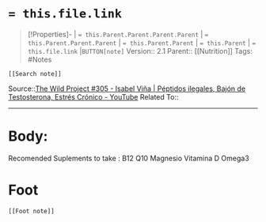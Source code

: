 # `= this.file.link`
>[!Properties]- | `= this.Parent.Parent.Parent.Parent` |  `= this.Parent.Parent.Parent` | `= this.Parent.Parent` | `= this.Parent` | `= this.file.link` |`BUTTON[note]` 
>Version:: 2.1
>Parent:: [[Nutrition]]
>Tags: #Notes
```meta-bind-embed
[[Search note]]
```
Source::[The Wild Project #305 - Isabel Viña \| Péptidos ilegales, Bajón de Testosterona, Estrés Crónico - YouTube](https://www.youtube.com/watch?v=Q9PtOwbUyRM&ab_channel=TheWildProject)
Related To::
***
# Body:


Recomended Suplements to take :
B12
Q10
Magnesio
Vitamina D
Omega3









# Foot
```meta-bind-embed
[[Foot note]]
``` 